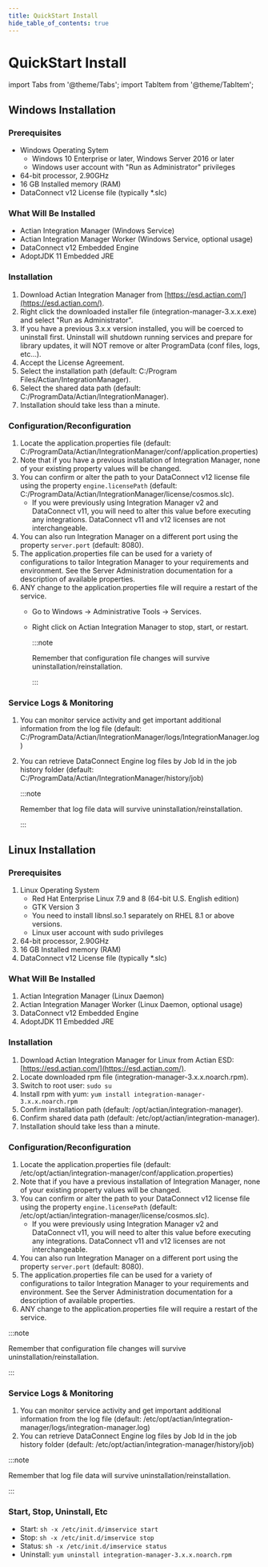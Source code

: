 ```yaml
---
title: QuickStart Install
hide_table_of_contents: true
---
```


# QuickStart Install

import Tabs from '@theme/Tabs';
import TabItem from '@theme/TabItem';

<Tabs>
<TabItem value="windows" label="Windows" default>

## <icon icon="fa-brands fa-windows" size="lg" /> Windows Installation

### Prerequisites

- Windows Operating Sytem
   - Windows 10 Enterprise or later, Windows Server 2016 or later
   - Windows user account with "Run as Administrator" privileges
- 64-bit processor, 2.90GHz
- 16 GB Installed memory (RAM)
- DataConnect v12 License file (typically \*.slc)

### What Will Be Installed

- Actian Integration Manager (Windows Service)
- Actian Integration Manager Worker (Windows Service, optional usage)
- DataConnect v12 Embedded Engine
- AdoptJDK 11 Embedded JRE

### Installation

1. Download Actian Integration Manager from [https://esd.actian.com/](https://esd.actian.com/).
2. Right click the downloaded installer file (integration-manager-3.x.x.exe) and select "Run as Administrator".
3. If you have a previous 3.x.x version installed, you will be coerced to uninstall first. Uninstall will shutdown running services and prepare for library updates, it will NOT remove or alter ProgramData (conf files, logs, etc...).
4. Accept the License Agreement.
5. Select the installation path (default: C:/Program Files/Actian/IntegrationManager).
6. Select the shared data path (default: C:/ProgramData/Actian/IntegrationManager).
7. Installation should take less than a minute.

### Configuration/Reconfiguration

1. Locate the application.properties file (default: C:/ProgramData/Actian/IntegrationManager/conf/application.properties)
2. Note that if you have a previous installation of Integration Manager, none of your existing property values will be changed.&#x20;
3. You can confirm or alter the path to your DataConnect v12 license file using the property ```engine.licensePath``` (default: C:/ProgramData/Actian/IntegrationManager/license/cosmos.slc).
   * If you were previously using Integration Manager v2 and DataConnect v11, you will need to alter this value before executing any integrations. DataConnect v11 and v12 licenses are not interchangeable.
4. You can also run Integration Manager on a different port using the property ```server.port``` (default: 8080).
5. The application.properties file can be used for a variety of configurations to tailor Integration Manager to your requirements and environment. See the Server Administration documentation for a description of available properties.
6. ANY change to the application.properties file will require a restart of the service.
   * Go to Windows → Administrative Tools → Services.
   * Right click on Actian Integration Manager to stop, start, or restart.

     :::note

        Remember that configuration file changes will survive uninstallation/reinstallation.

     :::

### Service Logs & Monitoring

1. You can monitor service activity and get important additional information from the log file (default:  C:/ProgramData/Actian/IntegrationManager/logs/IntegrationManager.log)
2. You can retrieve DataConnect Engine log files by Job Id in the job history folder (default: C:/ProgramData/Actian/IntegrationManager/history/job)

   :::note

      Remember that log file data will survive uninstallation/reinstallation.

   :::

</TabItem>
<TabItem value="linux" label="Linux">

## <icon icon="fa-brands fa-linux" size="lg" /> Linux Installation

### Prerequisites

1. Linux Operating System
   * Red Hat Enterprise Linux 7.9 and 8 (64-bit U.S. English edition)
   * GTK Version 3
   * You need to install libnsl.so.1 separately on RHEL 8.1 or above versions.
   * Linux user account with sudo privileges
2. 64-bit processor, 2.90GHz
3. 16 GB Installed memory (RAM)
4. DataConnect v12 License file (typically \*.slc)

### What Will Be Installed

1. Actian Integration Manager (Linux Daemon)
2. Actian Integration Manager Worker (Linux Daemon, optional usage)
3. DataConnect v12 Embedded Engine
4. AdoptJDK 11 Embedded JRE

### Installation

1. Download Actian Integration Manager for Linux from Actian ESD: [https://esd.actian.com/](https://esd.actian.com/).
2. Locate downloaded rpm file (integration-manager-3.x.x.noarch.rpm).
3. Switch to root user: ```sudo su```
4. Install rpm with yum: ```yum install integration-manager-3.x.x.noarch.rpm```
5. Confirm installation path (default: /opt/actian/integration-manager).
6. Confirm shared data path (default: /etc/opt/actian/integration-manager).
7. Installation should take less than a minute.

### Configuration/Reconfiguration

1. Locate the application.properties file (default: /etc/opt/actian/integration-manager/conf/application.properties)
2. Note that if you have a previous installation of Integration Manager, none of your existing property values will be changed.&#x20;
3. You can confirm or alter the path to your DataConnect v12 license file using the property ```engine.licensePath``` (default: /etc/opt/actian/integration-manager/license/cosmos.slc).
   * If you were previously using Integration Manager v2 and DataConnect v11, you will need to alter this value before executing any integrations. DataConnect v11 and v12 licenses are not interchangeable.
4. You can also run Integration Manager on a different port using the property ```server.port``` (default: 8080).
5. The application.properties file can be used for a variety of configurations to tailor Integration Manager to your requirements and environment. See the Server Administration documentation for a description of available properties.
6. ANY change to the application.properties file will require a restart of the service.

:::note

Remember that configuration file changes will survive uninstallation/reinstallation.

:::

### Service Logs & Monitoring

1. You can monitor service activity and get important additional information from the log file (default:  /etc/opt/actian/integration-manager/logs/integration-manager.log)
2. You can retrieve DataConnect Engine log files by Job Id in the job history folder (default: /etc/opt/actian/integration-manager/history/job)

:::note

Remember that log file data will survive uninstallation/reinstallation.

:::

### Start, Stop, Uninstall, Etc

* Start: ```sh -x /etc/init.d/imservice start```
* Stop: ```sh -x /etc/init.d/imservice stop```
* Status: ```sh -x /etc/init.d/imservice status```
* Uninstall: ```yum uninstall integration-manager-3.x.x.noarch.rpm```

</TabItem>
</Tabs>